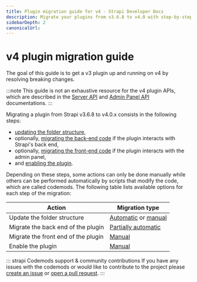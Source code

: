 ```yaml
---
title: Plugin migration guide for v4 - Strapi Developer Docs
description: Migrate your plugins from v3.6.8 to v4.0 with step-by-step instructions
sidebarDepth: 2
canonicalUrl:
---
```


<!-- TODO: update SEO -->

# v4 plugin migration guide

The goal of this guide is to get a v3 plugin up and running on v4 by resolving breaking changes.

:::note
This guide is not an exhaustive resource for the v4 plugin APIs, which are described in the [Server API](/developer-docs/latest/developer-resources/plugin-api-reference/server.md#server-api-for-plugins) and [Admin Panel API](/developer-docs/latest/developer-resources/plugin-api-reference/admin-panel.md#admin-panel-api-for-plugins) documentations.
:::

Migrating a plugin from Strapi v3.6.8 to v4.0.x consists in the following steps:

- [updating the folder structure](/developer-docs/latest/update-migration-guides/migration-guides/v4/plugin/update-folder-structure.md),
- optionally, [migrating the back-end code](/developer-docs/latest/update-migration-guides/migration-guides/v4/plugin/migrate-back-end.md) if the plugin interacts with Strapi's back end,
- optionally, [migrating the front-end code](/developer-docs/latest/update-migration-guides/migration-guides/v4/plugin/migrate-front-end.md) if the plugin interacts with the admin panel,
- and [enabling the plugin](/developer-docs/latest/update-migration-guides/migration-guides/v4/plugin/enable-plugin.md).

Depending on these steps, some actions can only be done manually while others can be performed automatically by scripts that modify the code, which are called codemods. The following table lists available options for each step of the migration:

| Action                              | Migration type                                                                                             |
| ----------------------------------- | ---------------------------------------------------------------------------------------------------------- |
| Update the folder structure         | [Automatic](/developer-docs/latest/update-migration-guides/migration-guides/v4/plugin/update-folder-structure.md#updating-folder-structure-automatically) or [manual](/developer-docs/latest/update-migration-guides/migration-guides/v4/plugin/update-folder-structure.md#updating-folder-structure-manually) |
| Migrate the back end of the plugin  | [Partially automatic](/developer-docs/latest/update-migration-guides/migration-guides/v4/plugin/migrate-back-end.md)                                      |
| Migrate the front end of the plugin | [Manual](/developer-docs/latest/update-migration-guides/migration-guides/v4/plugin/migrate-front-end.md)                                                                      |
| Enable the plugin                   | [Manual](/developer-docs/latest/update-migration-guides/migration-guides/v4/plugin/enable-plugin.md)                                                                               |

::: strapi Codemods support & community contributions
If you have any issues with the codemods or would like to contribute to the project please [create an issue](https://github.com/strapi/codemods/issues) or [open a pull request](https://github.com/strapi/codemods/pulls).
:::
